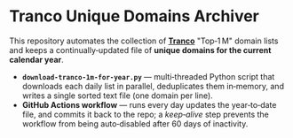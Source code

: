 # Tranco Unique Domains Archiver

This repository automates the collection of [**Tranco**](https://tranco-list.eu/) "Top‑1 M" domain lists and keeps a continually‑updated file of **unique domains for the current calendar year**.

* **`download-tranco-1m-for-year.py`** — multi‑threaded Python script that downloads each daily list in parallel, deduplicates them in‑memory, and writes a single sorted text file (one domain per line).
* **GitHub Actions workflow** — runs every day updates the year‑to‑date file, and commits it back to the repo; a *keep‑alive* step prevents the workflow from being auto‑disabled after 60 days of inactivity.

